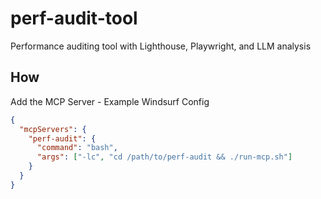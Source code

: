 # perf-audit-tool

Performance auditing tool with Lighthouse, Playwright, and LLM analysis

## How

Add the MCP Server - Example Windsurf Config

```json
{
  "mcpServers": {
    "perf-audit": {
      "command": "bash",
      "args": ["-lc", "cd /path/to/perf-audit && ./run-mcp.sh"]
    }
  }
}
```
